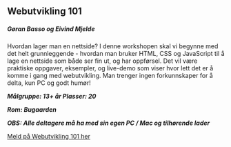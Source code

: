 ## Webutvikling 101
##### Gøran Basso og Eivind Mjelde

Hvordan lager man en nettside?
I denne workshopen skal vi begynne med det helt grunnleggende - hvordan man bruker HTML, CSS og JavaScript til å lage en nettside som både ser fin ut, og har oppførsel.
Det vil være praktiske oppgaver, eksempler, og live-demo som viser hvor lett det er å komme i gang med webutvikling.
Man trenger ingen forkunnskaper for å delta, kun PC og godt humør!
					

***Målgruppe: 13+ år      Plasser: 20***

***Rom: Bugaarden***

***OBS: Alle deltagere må ha med sin egen PC / Mac og tilhørende lader***

[Meld på Webutvikling 101 her](https://boosterconf.ticketco.events/no/nb/e/webutvikling_2024)